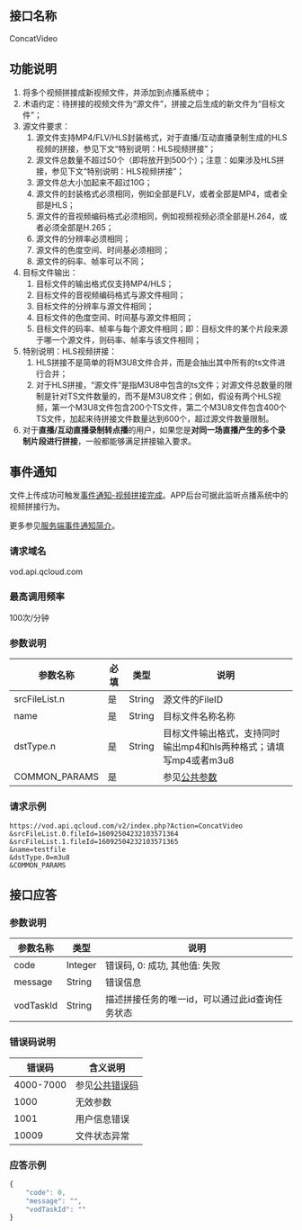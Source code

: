 ## 接口名称
ConcatVideo

## 功能说明
1. 将多个视频拼接成新视频文件，并添加到点播系统中；
1. 术语约定：待拼接的视频文件为“源文件”，拼接之后生成的新文件为“目标文件”；
1. 源文件要求：
    1. 源文件支持MP4/FLV/HLS封装格式，对于直播/互动直播录制生成的HLS视频的拼接，参见下文“特别说明：HLS视频拼接”；
    1. 源文件总数量不超过50个（即将放开到500个）；注意：如果涉及HLS拼接，参见下文“特别说明：HLS视频拼接”；
    1. 源文件总大小加起来不超过10G；
    1. 源文件的封装格式必须相同，例如全部是FLV，或者全部是MP4，或者全部是HLS；
    1. 源文件的音视频编码格式必须相同，例如视频视频必须全部是H.264，或者必须全部是H.265；
    1. 源文件的分辨率必须相同；
    1. 源文件的色度空间、时间基必须相同；
    1. 源文件的码率、帧率可以不同；
1. 目标文件输出：
    1. 目标文件的输出格式仅支持MP4/HLS；
    1. 目标文件的音视频编码格式与源文件相同；
    1. 目标文件的分辨率与源文件相同；
    1. 目标文件的色度空间、时间基与源文件相同；
    1. 目标文件的码率、帧率与每个源文件相同；即：目标文件的某个片段来源于哪一个源文件，则码率、帧率与该文件相同；
1. 特别说明：HLS视频拼接：
    1. HLS拼接不是简单的将M3U8文件合并，而是会抽出其中所有的ts文件进行合并；
    1. 对于HLS拼接，“源文件”是指M3U8中包含的ts文件；对源文件总数量的限制是针对TS文件数量的，而不是M3U8文件；例如，假设有两个HLS视频，第一个M3U8文件包含200个TS文件，第二个M3U8文件包含400个TS文件，加起来待拼接文件数量达到600个，超过源文件数量限制。
1. 对于**直播/互动直播录制转点播**的用户，如果您是**对同一场直播产生的多个录制片段进行拼接**，一般都能够满足拼接输入要求。

## 事件通知
文件上传成功可触发[事件通知-视频拼接完成](/document/product/266/7834)。APP后台可据此监听点播系统中的视频拼接行为。

更多参见[服务端事件通知简介](/document/product/266/7829)。

### 请求域名
vod.api.qcloud.com

### 最高调用频率
100次/分钟

### 参数说明
| 参数名称 | 必填 | 类型 | 说明 |
|---------------|----------|---------|---------|
| srcFileList.n | 是 | String | 源文件的FileID |
| name          | 是 | String    | 目标文件名称名称 |
| dstType.n      | 是 | String    | 目标文件输出格式，支持同时输出mp4和hls两种格式；请填写mp4或者m3u8 |
| COMMON_PARAMS | 是 |  | 参见[公共参数](/document/product/266/7782#.E5.85.AC.E5.85.B1.E5.8F.82.E6.95.B0) |

### 请求示例
```
https://vod.api.qcloud.com/v2/index.php?Action=ConcatVideo
&srcFileList.0.fileId=16092504232103571364
&srcFileList.1.fileId=16092504232103571365
&name=testfile
&dstType.0=m3u8
&COMMON_PARAMS
```

## 接口应答

### 参数说明
| 参数名称 | 类型 | 说明 |
|---------|---------|---------|
| code | Integer | 错误码, 0: 成功, 其他值: 失败 |
| message | String | 错误信息 |
| vodTaskId | String | 描述拼接任务的唯一id，可以通过此id查询任务状态 |

### 错误码说明
| 错误码 | 含义说明|
|---------|---------|
| 4000-7000 | 参见[公共错误码](/document/product/266/7783)  |
| 1000 | 无效参数  |
| 1001 | 用户信息错误  |
| 10009 | 文件状态异常  |

### 应答示例

```javascript
{
    "code": 0,
    "message": "",
    "vodTaskId": ""
}
```
